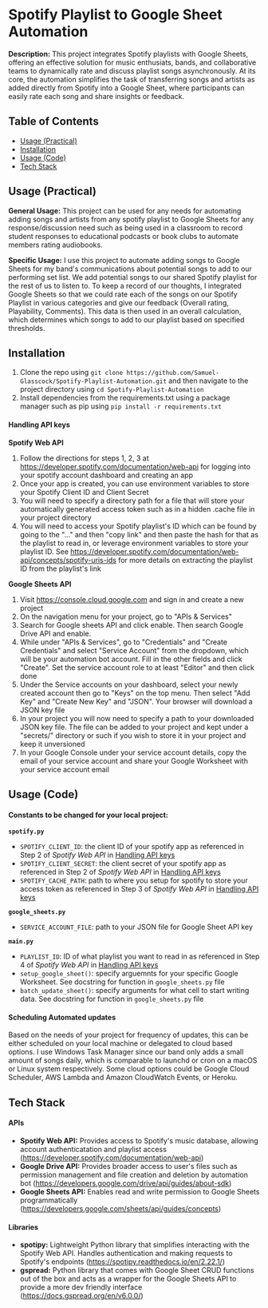 # Spotify Playlist to Google Sheet Automation

**Description:** This project integrates Spotify playlists with Google Sheets, offering an effective solution for music enthusiats, bands, and collaborative teams to dynamically rate and discuss playlist songs asynchronously. At its core, the automation simplifies the task of transferring songs and artists as added directly from Spotify into a Google Sheet, where participants can easily rate each song and share insights or feedback.


## Table of Contents

- [Usage (Practical)](#usage-practical)
- [Installation](#installation)
- [Usage (Code)](#usage-code)
- [Tech Stack](#tech-stack)

## Usage (Practical)

**General Usage:** This project can be used for any needs for automating adding songs and artists from any spotify playlist to Google Sheets for any response/discussion need such as being used in a classroom to record student responses to educational podcasts or book clubs to automate members rating audiobooks.

**Specific Usage:** I use this project to automate adding songs to Google Sheets for my band's communications about potential songs to add to our performing set list. We add potential songs to our shared Spotify playlist for the rest of us to listen to. To keep a record of our thoughts, I integrated Google Sheets so that we could rate each of the songs on our Spotify Playlist in various categories and give our feedback (Overall rating, Playability, Comments). This data is then used in an overall calculation, which determines which songs to add to our playlist based on specified thresholds.

## Installation

1. Clone the repo using `git clone https://github.com/Samuel-Glasscock/Spotify-Playlist-Automation.git` and then navigate to the project directory using `cd Spotify-Playlist-Automation`
2. Install dependencies from the requirements.txt using a package manager such as pip using `pip install -r requirements.txt`

#### Handling API keys

**Spotify Web API**

1. Follow the directions for steps 1, 2, 3 at https://developer.spotify.com/documentation/web-api for logging into your spotify account dashboard and creating an app
2. Once your app is created, you can use environment variables to store your Spotify Client ID and Client Secret
3. You will need to specify a directory path for a file that will store your automatically generated access token such as in a hidden .cache file in your project directory
4. You will need to access your Spotify playlist's ID which can be found by going to the "..." and then "copy link" and then paste the hash for that as the playlist to read in, or leverage environment variables to store your playlist ID. See https://developer.spotify.com/documentation/web-api/concepts/spotify-uris-ids for more details on extracting the playlist ID from the playlist's link

**Google Sheets API**

1. Visit https://console.cloud.google.com and sign in and create a new project
2. On the navigation menu for your project, go to "APIs & Services"
3. Search for Google sheets API and click enable. Then search Google Drive API and enable.
4. While under "APIs & Services", go to "Credentials" and "Create Credentials" and select "Service Account" from the dropdown, which will be your automation bot account. Fill in the other fields and click "Create". Set the service account role to at least "Editor" and then click done
5. Under the Service accounts on your dashboard, select your newly created account then go to "Keys" on the top menu. Then select "Add Key" and "Create New Key" and "JSON". Your browser will download a JSON key file
6. In your project you will now need to specify a path to your downloaded JSON key file. The file can be added to your project and kept under a "secrets/" directory or such if you wish to store it in your project and keep it unversioned
7. In your Google Console under your service account details, copy the email of your service account and share your Google Worksheet with your service account email

## Usage (Code)

#### Constants to be changed for your local project:

**`spotify.py`**

- `SPOTIFY_CLIENT_ID`: the client ID of your spotify app as referenced in Step 2 of _Spotify Web API_ in [Handling API keys](#handling-api-keys)
- `SPOTIFY_CLIENT_SECRET`: the client secret of your spotify app as referenced in Step 2 of _Spotify Web API_ in [Handling API keys](#handling-api-keys)
- `SPOTIFY_CACHE_PATH`: path to where you setup for spotify to store your access token as referenced in Step 3 of _Spotify Web API_ in [Handling API keys](#handling-api-keys)

**`google_sheets.py`**

- `SERVICE_ACCOUNT_FILE`: path to your JSON file for Google Sheet API key

**`main.py`**

- `PLAYLIST_ID`: ID of what playlist you want to read in as referenced in Step 4 of _Spotify Web API_ in [Handling API keys](#handling-api-keys)
- `setup_google_sheet()`: specify arguemnts for your specific Google Worksheet. See docstring for function in `google_sheets.py` file
- `batch_update_sheet()`: specify arguments for what cell to start writing data. See docstring for function in `google_sheets.py` file

#### Scheduling Automated updates
Based on the needs of your project for frequency of updates, this can be either scheduled on your local machine or delegated to cloud based options. I use Windows Task Manager since our band only adds a small amount of songs daily, which is comparable to launchd or cron on a macOS or Linux system respectively. Some cloud options could be Google Cloud Scheduler, AWS Lambda and Amazon CloudWatch Events, or Heroku.

## Tech Stack

#### APIs

- **Spotify Web API:** Provides access to Spotify's music database, allowing account authenticatation and playlist access (https://developer.spotify.com/documentation/web-api)
- **Google Drive API:** Provides broader access to user's files such as permission management and file creation and deletion by automation bot (https://developers.google.com/drive/api/guides/about-sdk)
- **Google Sheets API:** Enables read and write permission to Google Sheets programmatically (https://developers.google.com/sheets/api/guides/concepts)

#### Libraries

- **spotipy:** Lightweight Python library that simplifies interacting with the Spotify Web API. Handles authentication and making requests to Spotify's endpoints (https://spotipy.readthedocs.io/en/2.22.1/)
- **gspread:** Python library that comes with Google Sheet CRUD functions out of the box and acts as a wrapper for the Google Sheets API to provide a more dev friendly interface (https://docs.gspread.org/en/v6.0.0/)

